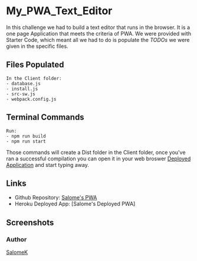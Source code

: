 # My_PWA_Text_Editor

In this challenge we had to build a text editor that runs in the browser. It is a one page Application that meets the criteria of PWA. We were provided with Starter Code, which meant all we had to do is populate the _TODOs_ we were given in the specific files.

## Files Populated

```
In the Client folder:
- database.js
- install.js
- src-sw.js
- webpack.config.js
```

## Terminal Commands

```
Run:
- npm run build
- npm run start
```

Those commands will create a Dist folder in the Client folder, once you've ran a successful compilation you can open it in your web broswer [Deployed Application](https://github.com/Saiishago/My_PWA_Text_Editor) and start typing away.

## Links

- Github Repository: [Salome's PWA](https://github.com/Saiishago/My_PWA_Text_Editor)
- Heroku Deployed App: [Salome's Deployed PWA]

## Screenshots

### Author

[SalomeK](https://github.com/Saiishago/My_PWA_Text_Editor)
